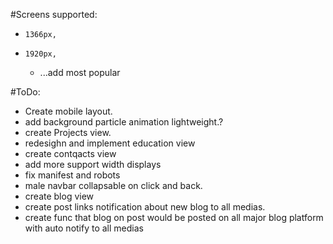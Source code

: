 #Screens supported:
*     1366px,
*     1920px,
    *    ...add most popular

#ToDo:   
*    Create mobile layout.
*    add background particle animation lightweight.?
*    create Projects view.
*    redesighn and implement education view
*    create contqacts view
*    add more support width displays
*    fix manifest and robots
*    male navbar collapsable on click and back.
*    create blog view
*    create post links notification about new blog to all medias.
*    create func that blog on post would be posted on all major blog platform with auto notify to all medias
    
    

